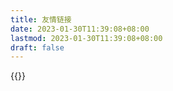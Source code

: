 ```yaml
---
title: 友情链接
date: 2023-01-30T11:39:08+08:00
lastmod: 2023-01-30T11:39:08+08:00
draft: false
---
```


{{<friendlink name="ichika" link="https://ichika.cc" desc="Hello,gamer!" avat="https://cdn.ichika.cc/page/HeadIcon.jpg" color="#49A6E9">}}
  